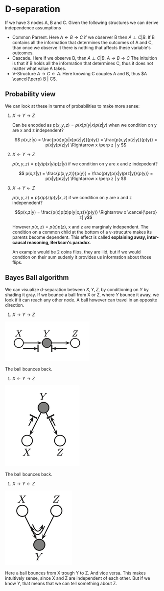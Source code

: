 # D-separation

If we have 3 nodes A, B and C. Given the following structures we can derive independence assumptions

* Common Parrent. Here $A \leftarrow B \rightarrow C$ if we observer B then $A \perp C | B$. If B contains all the information that determines the outcomes of A and C, than once we observe it there is nothing that affects these variable's outcomes. 
* Cascade. Here if we observe B, than $A \perp C | B$.  $A \rightarrow B \rightarrow C$ The inituition is that if B holds all the information that determines C, thus it does not matter what value A takes.
* V-Structure $A \rightarrow C \leftarrow A$. Here knowing C couples A and B, thus $A \cancel{\perp} B | C$.


## Probability view
We can look at these in terms of probabilities to make more sense:

1. $X \rightarrow Y \rightarrow Z$

   Can be encoded as $p(x,y,z) = p(x)p(y|x)p(z|y)$ when we condition on y are x and z independent?

   $$
   p(x,z|y) = \frac{p(x)p(y|x)p(z|y)}{p(y)} = \frac{p(x,y)p(z|y)}{p(y)} = p(x|y)p(z|y) \Rightarrow x \perp z | y
   $$

2. $X \leftarrow Y \rightarrow Z$

   $p(x,y,z) = p(y)p(x|y)p(z|y)$ if we condition on y are x and z indepedent?

   $$
   p(x,z|y) = \frac{p(x,y,z)}{p(y)} = \frac{p(y)p(x|y)p(z|y)}{p(y)} = p(x|y)p(z|y) \Rightarrow x \perp z | y
   $$

3. $X \rightarrow Y \leftarrow Z$

   $p(x,y,z) = p(x)p(z)p(y|x,z)$ if we condition on y are x and z indepenedent?

   $$p(x,z|y) = \frac{p(x)p(z)p(y|x,z)}{p(y)} \Rightarrow x \cancel{\perp} z| y$$

   However $p(x,z) = p(x)p(z)$, x and z are marginaly independent. The condition on a common child at the bottom of a v-strucutre makes its parents become dependent. This effect is called **explaining away, inter-causal reasoning, Berkson's paradox**. 

   An example would be 2 coins flips, they are iiid, but if we would condtion on their sum sudenly it provides us information about those flips.

## Bayes Ball algorithm

We can visualize d-separation between $X,Y,Z$, by conditioning on $Y$ by shading it gray. If we bounce a ball from X or Z, where $Y$ bounce it away, we look if it can reach any other node. A ball however can travel in an opposite direction.

1. $X \rightarrow Y \rightarrow Z$
   
![](../.images/machine_learning/d_separation_chain.png)

The ball bounces back.

1. $X \leftarrow Y \rightarrow Z$

![](../.images/machine_learning/d_separation_fork.png)

The ball bounces back.

1. $X \rightarrow Y \leftarrow Z$

![](../.images/machine_learning/d_separation_colider.png)

Here a ball bounces from X trough Y to Z. And vice versa. This makes intuitively sense, since X and Z are independent of each other. But if we know Y, that means that we can tell something about Z.